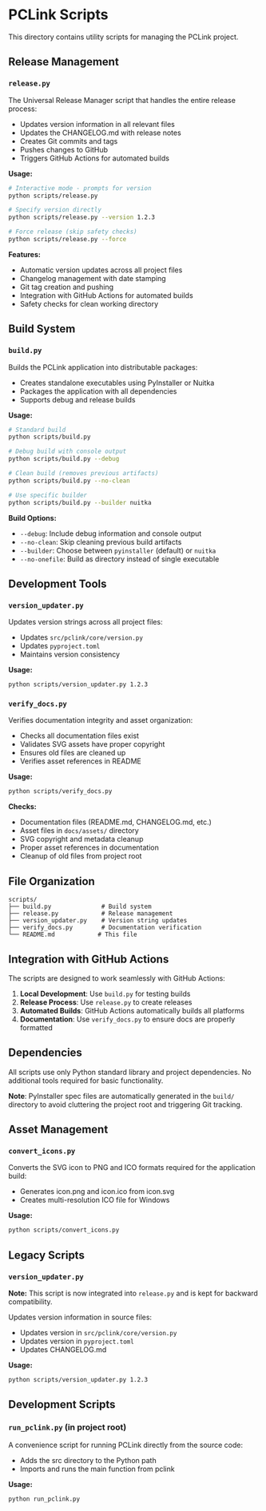 # PCLink Scripts

This directory contains utility scripts for managing the PCLink project.

## Release Management

### `release.py`

The Universal Release Manager script that handles the entire release process:

- Updates version information in all relevant files
- Updates the CHANGELOG.md with release notes
- Creates Git commits and tags
- Pushes changes to GitHub
- Triggers GitHub Actions for automated builds

**Usage:**
```bash
# Interactive mode - prompts for version
python scripts/release.py

# Specify version directly
python scripts/release.py --version 1.2.3

# Force release (skip safety checks)
python scripts/release.py --force
```

**Features:**
- Automatic version updates across all project files
- Changelog management with date stamping
- Git tag creation and pushing
- Integration with GitHub Actions for automated builds
- Safety checks for clean working directory

## Build System

### `build.py`

Builds the PCLink application into distributable packages:

- Creates standalone executables using PyInstaller or Nuitka
- Packages the application with all dependencies
- Supports debug and release builds

**Usage:**
```bash
# Standard build
python scripts/build.py

# Debug build with console output
python scripts/build.py --debug

# Clean build (removes previous artifacts)
python scripts/build.py --no-clean

# Use specific builder
python scripts/build.py --builder nuitka
```

**Build Options:**
- `--debug`: Include debug information and console output
- `--no-clean`: Skip cleaning previous build artifacts
- `--builder`: Choose between `pyinstaller` (default) or `nuitka`
- `--no-onefile`: Build as directory instead of single executable

## Development Tools

### `version_updater.py`

Updates version strings across all project files:

- Updates `src/pclink/core/version.py`
- Updates `pyproject.toml`
- Maintains version consistency

**Usage:**
```bash
python scripts/version_updater.py 1.2.3
```

### `verify_docs.py`

Verifies documentation integrity and asset organization:

- Checks all documentation files exist
- Validates SVG assets have proper copyright
- Ensures old files are cleaned up
- Verifies asset references in README

**Usage:**
```bash
python scripts/verify_docs.py
```

**Checks:**
- Documentation files (README.md, CHANGELOG.md, etc.)
- Asset files in `docs/assets/` directory
- SVG copyright and metadata cleanup
- Proper asset references in documentation
- Cleanup of old files from project root

## File Organization

```
scripts/
├── build.py              # Build system
├── release.py            # Release management
├── version_updater.py    # Version string updates
├── verify_docs.py        # Documentation verification
└── README.md            # This file
```

## Integration with GitHub Actions

The scripts are designed to work seamlessly with GitHub Actions:

1. **Local Development**: Use `build.py` for testing builds
2. **Release Process**: Use `release.py` to create releases
3. **Automated Builds**: GitHub Actions automatically builds all platforms
4. **Documentation**: Use `verify_docs.py` to ensure docs are properly formatted

## Dependencies

All scripts use only Python standard library and project dependencies. No additional tools required for basic functionality.

**Note**: PyInstaller spec files are automatically generated in the `build/` directory to avoid cluttering the project root and triggering Git tracking.

## Asset Management

### `convert_icons.py`

Converts the SVG icon to PNG and ICO formats required for the application build:

- Generates icon.png and icon.ico from icon.svg
- Creates multi-resolution ICO file for Windows

**Usage:**
```bash
python scripts/convert_icons.py
```

## Legacy Scripts

### `version_updater.py`

**Note:** This script is now integrated into `release.py` and is kept for backward compatibility.

Updates version information in source files:

- Updates version in `src/pclink/core/version.py`
- Updates version in `pyproject.toml`
- Updates CHANGELOG.md

**Usage:**
```bash
python scripts/version_updater.py 1.2.3
```

## Development Scripts

### `run_pclink.py` (in project root)

A convenience script for running PCLink directly from the source code:

- Adds the src directory to the Python path
- Imports and runs the main function from pclink

**Usage:**
```bash
python run_pclink.py
```